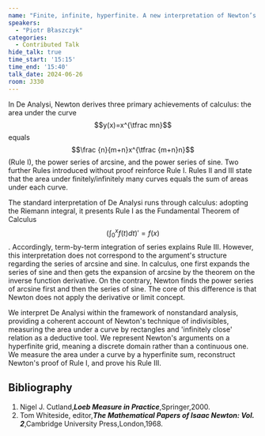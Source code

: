 ```yaml
---
name: "Finite, infinite, hyperfinite. A new interpretation of Newton’s De Analysi."
speakers:
  - "Piotr Błaszczyk"
categories:
  - Contributed Talk
hide_talk: true
time_start: '15:15'
time_end: '15:40'
talk_date: 2024-06-26
room: J330
---
```






In De Analysi, Newton derives three primary achievements of calculus:  the area under the curve $$y(x)=x^{\tfrac mn}$$ equals $$\frac {n}{m+n}x^{\tfrac {m+n}n}$$  (Rule I), the power series of arcsine, and the power series of sine. Two further Rules introduced without proof reinforce Rule I. Rules II and III state that the area under finitely/infinitely many curves equals the sum of areas under each curve.

The standard interpretation of De Analysi runs through calculus: adopting the Riemann integral, it presents Rule I as the Fundamental Theorem of Calculus $$(\int_0^x f(t)dt)'=f(x)$$. Accordingly, term-by-term integration of series explains Rule III. However, this interpretation does not correspond to the argument's structure regarding the series of arcsine and sine. 
 In calculus,  one first expands the series of sine and then gets the expansion of arcsine by the theorem on the inverse function derivative. On the contrary,  Newton finds the power series of arcsine first and then the series of sine. The core of this difference is that Newton does not apply the derivative or limit concept.

We interpret De Analysi within the framework of nonstandard analysis, providing a coherent account of Newton's technique of indivisibles, measuring the area under a curve by rectangles and 'infinitely close' relation as a deductive tool.   We represent Newton's arguments on a hyperfinite grid, meaning a discrete domain rather than a continuous one. We measure the area under a curve by a hyperfinite sum, reconstruct Newton's proof of Rule I, and prove his Rule III.


## Bibliography









1. Nigel J. Cutland,**_Loeb Measure in Practice_**,Springer,2000.
2. Tom Whiteside, editor,**_The Mathematical Papers of Isaac Newton: Vol. 2_**,Cambridge University Press,London,1968.






